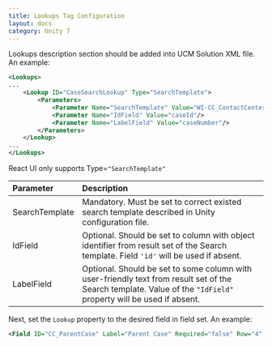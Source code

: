 ```yaml
---
title: Lookups Tag Configuration
layout: docs
category: Unity 7
---
```


Lookups description section should be added into UCM Solution XML file. An example:

```xml
<Lookups>
...
    <Lookup ID="CaseSearchLookup" Type="SearchTemplate">
        <Parameters>
            <Parameter Name="SearchTemplate" Value="WI-CC_ContactCenter-db" />
            <Parameter Name="IdField" Value="caseId"/>
            <Parameter Name="LabelField" Value="caseNumber"/>
        </Parameters>
    </Lookup>
...
</Lookups>
```

React UI only supports Type=`"SearchTemplate"`

| Parameter | Description |
|:----|:-------------------|
| SearchTemplate   |  Mandatory. Must be set to correct existed search template described in Unity configuration file. |
| IdField          |  Optional. Should be set to column with object identifier from result set of the Search template. Field `'id'` will be used if absent. |
| LabelField       |  Optional. Should be set to some column with user-friendly text from result set of the Search template. Value of the `"IdField"` property will be used if absent.|

Next, set the `Lookup` property to the desired field in field set. An example:
```xml
<Field ID="CC_ParentCase" Label="Parent Case" Required="false" Row="4" Column="2" Lookup="CaseSearchLookup"/>
```







